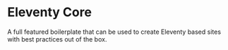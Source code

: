 # Eleventy Core

A full featured boilerplate that can be used to create Eleventy based sites with best practices out of the box.